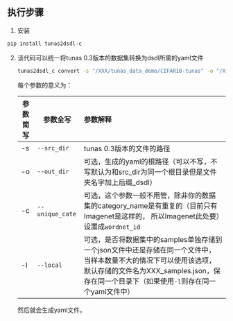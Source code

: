 ## 执行步骤

1. 安装
```bash
pip install tunas2dsdl-c
```

2. 该代码可以统一将tunas 0.3版本的数据集转换为dsdl所需的yaml文件
   ```bash
   tunas2dsdl_c convert -s "/XXX/tunas_data_demo/CIFAR10-tunas" -o "/XXX/tunas_data_demo/CIFAR10-tunas_dsdl/" -l
   ```
     每个参数的意义为：

   | 参数简写 | 参数全写  | 参数解释                                                                                                                      |
   | ----- |---------------------------------------------------------------------------------------------------------------------------| :----------------------------------------------------------- |
   | -s   | `--src_dir`  | tunas 0.3版本的文件的路径                                                                                                         |
   | -o   | `--out_dir` | 可选，生成的yaml的根路径（可以不写，不写默认为和src_dir为同一个根目录但是文件夹名字加上后缀_dsdl）                                                                 |
   | -c   | `--unique_cate` | 可选，这个参数一般不用管，除非你的数据集的category_name是有重复的（目前只有Imagenet是这样的， 所以Imagenet此处要）设置成`wordnet_id`                                   |
   | -l    |  `--local`  | 可选，是否将数据集中的samples单独存储到一个json文件中还是存储在同一个文件中，当样本数量不大的情况下可以使用该选项，默认存储的文件名为XXX_samples.json，保存在同一个目录下（如果使用`-l`则存在同一个yaml文件中） |

   然后就会生成yaml文件。